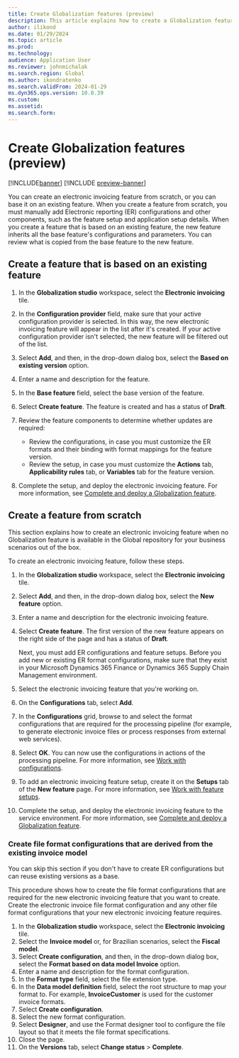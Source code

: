 ```yaml
---
title: Create Globalization features (preview)
description: This article explains how to create a Globalization feature (preview).
author: ilikond
ms.date: 01/29/2024
ms.topic: article
ms.prod: 
ms.technology: 
audience: Application User
ms.reviewer: johnmichalak
ms.search.region: Global
ms.author: ikondratenko
ms.search.validFrom: 2024-01-29
ms.dyn365.ops.version: 10.0.39 
ms.custom: 
ms.assetid: 
ms.search.form: 
---
```


# Create Globalization features (preview)

[!INCLUDE[banner](../../includes/banner.md)]
[!INCLUDE [preview-banner](~/../shared-content/shared/preview-includes/preview-banner.md)]

You can create an electronic invoicing feature from scratch, or you can base it on an existing feature. When you create a feature from scratch, you must manually add Electronic reporting (ER) configurations and other components, such as the feature setup and application setup details. When you create a feature that is based on an existing feature, the new feature inherits all the base feature's configurations and parameters. You can review what is copied from the base feature to the new feature.

## Create a feature that is based on an existing feature

1. In the **Globalization studio** workspace, select the **Electronic invoicing** tile.
2. In the **Configuration provider** field, make sure that your active configuration provider is selected. In this way, the new electronic invoicing feature will appear in the list after it's created. If your active configuration provider isn't selected, the new feature will be filtered out of the list.
3. Select **Add**, and then, in the drop-down dialog box, select the **Based on existing version** option.
4. Enter a name and description for the feature.
5. In the **Base feature** field, select the base version of the feature.
6. Select **Create feature**. The feature is created and has a status of **Draft**.
7. Review the feature components to determine whether updates are required:

    - Review the configurations, in case you must customize the ER formats and their binding with format mappings for the feature version.
    - Review the setup, in case you must customize the **Actions** tab, **Applicability rules** tab, or **Variables** tab for the feature version.

8. Complete the setup, and deploy the electronic invoicing feature. For more information, see [Complete and deploy a Globalization feature](gs-e-invoicing-complete-publish-deploy-globalization-feature.md).

## Create a feature from scratch

This section explains how to create an electronic invoicing feature when no Globalization feature is available in the Global repository for your business scenarios out of the box.

To create an electronic invoicing feature, follow these steps.

1. In the **Globalization studio** workspace, select the **Electronic invoicing** tile.
2. Select **Add**, and then, in the drop-down dialog box, select the **New feature** option.
3. Enter a name and description for the electronic invoicing feature.
4. Select **Create feature**. The first version of the new feature appears on the right side of the page and has a status of **Draft**.

    Next, you must add ER configurations and feature setups. Before you add new or existing ER format configurations, make sure that they exist in your Microsoft Dynamics 365 Finance or Dynamics 365 Supply Chain Management environment.

5. Select the electronic invoicing feature that you're working on.
6. On the **Configurations** tab, select **Add**.
7. In the **Configurations** grid, browse to and select the format configurations that are required for the processing pipeline (for example, to generate electronic invoice files or process responses from external web services).
8. Select **OK**. You can now use the configurations in actions of the processing pipeline. For more information, see [Work with configurations](gs-e-invoicing-work-configurations.md).
9. To add an electronic invoicing feature setup, create it on the **Setups** tab of the **New feature** page. For more information, see [Work with feature setups](gs-e-invoicing-feature-setup.md).
10. Complete the setup, and deploy the electronic invoicing feature to the service environment. For more information, see [Complete and deploy a Globalization feature](gs-e-invoicing-complete-publish-deploy-globalization-feature.md).

### Create file format configurations that are derived from the existing invoice model

You can skip this section if you don't have to create ER configurations but can reuse existing versions as a base.

This procedure shows how to create the file format configurations that are required for the new electronic invoicing feature that you want to create. Create the electronic invoice file format configuration and any other file format configurations that your new electronic invoicing feature requires.

1. In the **Globalization studio** workspace, select the **Electronic invoicing** tile.
2. Select the **Invoice model** or, for Brazilian scenarios, select the **Fiscal model**.
3. Select **Create configuration**, and then, in the drop-down dialog box, select the **Format based on data model Invoice** option.
4. Enter a name and description for the format configuration.
5. In the **Format type** field, select the file extension type.
6. In the **Data model definition** field, select the root structure to map your format to. For example, **InvoiceCustomer** is used for the customer invoice formats.
7. Select **Create configuration**.
8. Select the new format configuration.
9. Select **Designer**, and use the Format designer tool to configure the file layout so that it meets the file format specifications.
10. Close the page.
11. On the **Versions** tab, select **Change status** \> **Complete**.


